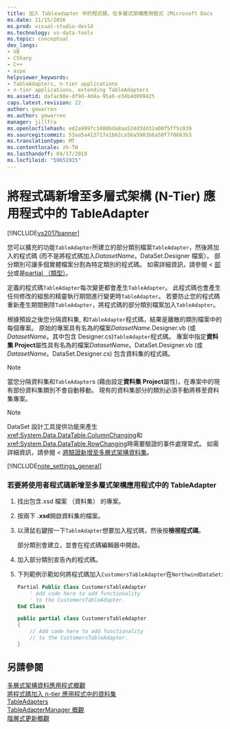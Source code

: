 ```yaml
---
title: 加入 Tableadapter 中的程式碼，在多層式架構應用程式 |Microsoft Docs
ms.date: 11/15/2016
ms.prod: visual-studio-dev14
ms.technology: vs-data-tools
ms.topic: conceptual
dev_langs:
- VB
- CSharp
- C++
- aspx
helpviewer_keywords:
- TableAdapters, n-tier applications
- n-tier applications, extending TableAdapters
ms.assetid: dafac00e-df9d-4d4a-95a6-e34b4d099425
caps.latest.revision: 22
author: gewarren
ms.author: gewarren
manager: jillfra
ms.openlocfilehash: ed2a999fc3480bda8aa534d3dd32a00f5ff5c039
ms.sourcegitcommit: 53aa5a413717a1b62ca56a5983b6a50f7f0663b3
ms.translationtype: MT
ms.contentlocale: zh-TW
ms.lasthandoff: 04/17/2019
ms.locfileid: "59651915"
---
```

# <a name="add-code-to-tableadapters-in-n-tier-applications"></a>將程式碼新增至多層式架構 (N-Tier) 應用程式中的 TableAdapter
[!INCLUDE[vs2017banner](../includes/vs2017banner.md)]

您可以擴充的功能`TableAdapter`所建立的部分類別檔案`TableAdapter`，然後將加入的程式碼 (而不是將程式碼加入*DatasetName*。DataSet.Designer 檔案）。 部分類別可讓多個實體檔案分割為特定類別的程式碼。 如需詳細資訊，請參閱 <<c0> [ 部分](http://msdn.microsoft.com/library/7adaef80-f435-46e1-970a-269fff63b448)或是[partial （類型）](http://msdn.microsoft.com/library/27320743-a22e-4c7b-b0b3-53afe3607334)。  
  
 定義的程式碼`TableAdapter`每次變更都會產生`TableAdapter`。 此程式碼也會產生任何修改的組態的精靈執行期間進行變更時`TableAdapter`。 若要防止您的程式碼重新產生期間刪除`TableAdapter`，將程式碼的部分類別檔案加入`TableAdapter`。  
  
 根據預設之後您分隔資料集, 和`TableAdapter`程式碼，結果是離散的類別檔案中的每個專案。 原始的專案具有名為的檔案*DatasetName*.Designer.vb (或*DatasetName*。其中包含 Designer.cs)`TableAdapter`程式碼。 專案中指定**資料集 Project**屬性具有名為的檔案*DatasetName*。DataSet.Designer.vb (或*DatasetName*。DataSet.Designer.cs) 包含資料集的程式碼。  
  
> [!NOTE]
> 當您分隔資料集和`TableAdapter`s (藉由設定**資料集 Project**屬性)，在專案中的現有部份資料集類別不會自動移動。 現有的資料集部分的類別必須手動將移至資料集專案。  
  
> [!NOTE]
> DataSet 設計工具提供功能來產生<xref:System.Data.DataTable.ColumnChanging>和<xref:System.Data.DataTable.RowChanging>時需要驗證的事件處理常式。 如需詳細資訊，請參閱 <<c0> [ 將驗證新增至多層式架構資料集](../data-tools/add-validation-to-an-n-tier-dataset.md)。  
  
 [!INCLUDE[note_settings_general](../includes/note-settings-general-md.md)]  
  
### <a name="to-add-user-code-to-a-tableadapter-in-an-n-tier-application"></a>若要將使用者程式碼新增至多層式架構應用程式中的 TableAdapter  
  
1.  找出包含.xsd 檔案 （資料集） 的專案。  
  
2.  按兩下 **.xsd**開啟資料集的檔案。  
  
3.  以滑鼠右鍵按一下`TableAdapter`想要加入程式碼，然後按**檢視程式碼**。  
  
     部分類別會建立，並會在程式碼編輯器中開啟。  
  
4.  加入部分類別宣告內的程式碼。  
  
5.  下列範例示範如何將程式碼加入`CustomersTableAdapter`在`NorthwindDataSet`:  
  
    ```vb  
    Partial Public Class CustomersTableAdapter  
        ' Add code here to add functionality   
        ' to the CustomersTableAdapter.  
    End Class  
    ```  
  
    ```csharp  
    public partial class CustomersTableAdapter  
    {  
        // Add code here to add functionality  
        // to the CustomersTableAdapter.  
    }  
    ```  
  
## <a name="see-also"></a>另請參閱  
 [多層式架構資料應用程式概觀](../data-tools/n-tier-data-applications-overview.md)   
 [將程式碼加入 n-tier 應用程式中的資料集](../data-tools/add-code-to-datasets-in-n-tier-applications.md)   
 [TableAdapters](http://msdn.microsoft.com/library/09416de9-134c-4dc7-8262-6c8d81e3f364)   
 [TableAdapterManager 概觀](http://msdn.microsoft.com/library/33076d42-6b41-491a-ac11-6c6339aea650)   
 [階層式更新概觀](http://msdn.microsoft.com/library/c4f8e8b9-e4a5-4a02-8462-d03d1e8222d6)